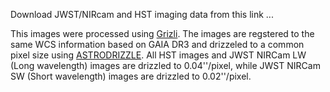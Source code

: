 Download JWST/NIRcam and HST imaging data from this link ...

This images were processed using [Grizli](https://github.com/gbrammer/grizli). 
The images are regstered to the same WCS information based on GAIA DR3 and drizzeled to a common pixel size using [ASTRODRIZZLE](https://drizzlepac.readthedocs.io/en/latest/astrodrizzle.html).
All HST images and JWST NIRCam LW (Long wavelength) images are drizzled to 0.04''/pixel, while JWST NIRCam SW (Short wavelength) images are drizzled to 0.02''/pixel.
